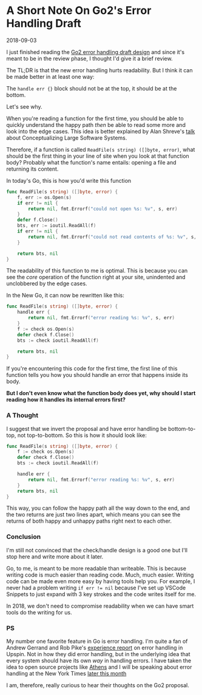 # A Short Note On Go2's Error Handling Draft
2018-09-03

I just finished reading the [Go2 error handling draft design](https://go.googlesource.com/proposal/+/master/design/go2draft-error-handling.md) and since it's meant to be in the review phase, I thought I'd give it a brief review.

The TL;DR is that the new error handling hurts readability. But I think it can be made better in at least one way:

The `handle err {}` block should not be at the top, it should be at the bottom.

Let's see why.

When you're reading a function for the first time, you should be able to quickly understand the happy path *then* be able to read some more and look into the edge cases. This idea is better explained by Alan Shreve's [talk](https://www.youtube.com/watch?v=2T6Prj82adg) about Conceptualizing Large Software Systems.

Therefore, if a function is called `ReadFile(s string) ([]byte, error)`, what should be the first thing in your line of site when you look at that function body? Probably what the function's name entails: opening a file and returning its content.

In today's Go, this is how you'd write this function

```go
func ReadFile(s string) ([]byte, error) {
    f, err := os.Open(s)
    if err != nil {
        return nil, fmt.Errorf("could not open %s: %v", s, err)
    }
    defer f.Close()
    bts, err := ioutil.ReadAll(f)
    if err != nil {
        return nil, fmt.Errorf("could not read contents of %s: %v", s, err)
    }

    return bts, nil
}
```

The readability of this function to me is optimal. This is because you can see the *core* operation of the function right at your site, unindented and unclobbered by the edge cases.

In the New Go, it can now be rewritten like this: 

```go
func ReadFile(s string) ([]byte, error) {
    handle err {
        return nil, fmt.Errorf("error reading %s: %v", s, err)
    }
    f := check os.Open(s)
    defer check f.Close()
    bts := check ioutil.ReadAll(f)

    return bts, nil
}
```

If you're encountering this code for the first time, the first line of this function tells you how you should handle an error that happens inside its body.

**But I don't even know what the function body does yet, why should I start reading how it handles its internal errors first?**

### A Thought

I suggest that we invert the proposal and have error handling be bottom-to-top, not top-to-bottom. So this is how it should look like: 

```go
func ReadFile(s string) ([]byte, error) {
    f := check os.Open(s)
    defer check f.Close()
    bts := check ioutil.ReadAll(f)

    handle err {
        return nil, fmt.Errorf("error reading %s: %v", s, err)
    }
    return bts, nil
}
```

This way, you can follow the happy path all the way down to the end, and the two returns are just two lines apart, which means you can see the returns of both happy and unhappy paths right next to each other. 

### Conclusion
I'm still not convinced that the check/handle design is a good one but I'll stop here and write more about it later.

Go, to me, is meant to be more readable than writeable. This is because writing code is much easier than reading code. Much, much easier. 
Writing code can be made even more easy by having tools help you. For example, I never had a problem writing `if err != nil` because I've set up VSCode Snippets to just expand with 3 key strokes and the code writes itself for me.

In 2018, we don't need to compromise readability when we can have smart tools do the writing for us. 

### PS

My number one favorite feature in Go is error handling. I'm quite a fan of Andrew Gerrand and Rob Pike's [experience report](https://commandcenter.blogspot.com/2017/12/error-handling-in-upspin.html) on error handling in Upspin. Not in how they did error handling, but in the underlying idea that every system should have its own *way* in handling errors. I have taken the idea to open source projects like [Athens](https://github.com/gomods/athens/blob/master/pkg/errors/doc.go) and I will be speaking about error handling at the New York Times [later this month](https://2018.gopherconbr.org/en/) 

I am, therefore, really curious to hear their thoughts on the Go2 proposal.